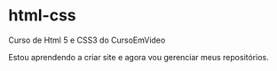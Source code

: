 # html-css
 Curso de Html 5 e CSS3 do CursoEmVideo

 Estou aprendendo a criar site e agora vou gerenciar meus repositórios.
